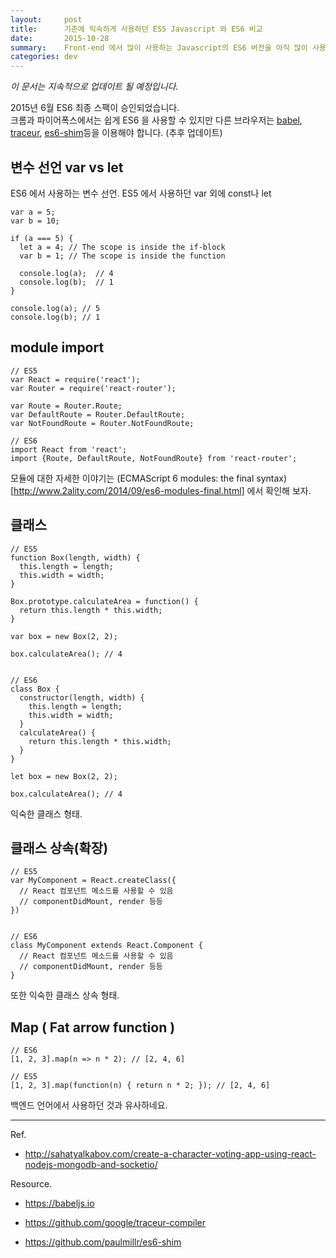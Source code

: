 ```yaml
---
layout:     post
title:      기존에 익숙하게 사용하던 ES5 Javascript 와 ES6 비교 
date:       2015-10-28
summary:    Front-end 에서 많이 사용하는 Javascript의 ES6 버전을 아직 많이 사용하고 있지 않다. 비교를 해보자.
categories: dev
---
```

*이 문서는 지속적으로 업데이트 될 예정입니다.*

2015년 6월 ES6 최종 스팩이 승인되었습니다.  
크롬과 파이어폭스에서는 쉽게 ES6 을 사용할 수 있지만 다른 브라우저는 
[babel][1], [traceur][2], [es6-shim][3]등을 이용해야 합니다. (추후 업데이트)



## 변수 선언 var vs let

ES6 에서 사용하는 변수 선언. ES5 에서 사용하던 var 외에 const나 let 

    var a = 5;
    var b = 10;

    if (a === 5) {
      let a = 4; // The scope is inside the if-block
      var b = 1; // The scope is inside the function

      console.log(a);  // 4
      console.log(b);  // 1
    }

    console.log(a); // 5
    console.log(b); // 1

## module import

    // ES5
    var React = require('react');
    var Router = require('react-router');

    var Route = Router.Route;
    var DefaultRoute = Router.DefaultRoute;
    var NotFoundRoute = Router.NotFoundRoute;

    // ES6
    import React from 'react';
    import {Route, DefaultRoute, NotFoundRoute} from 'react-router';
    
모듈에 대한 자세한 이야기는 (ECMAScript 6 modules: the final syntax)[http://www.2ality.com/2014/09/es6-modules-final.html] 
에서 확인해 보자.

## 클래스

    // ES5
    function Box(length, width) {
      this.length = length;
      this.width = width;
    }
    
    Box.prototype.calculateArea = function() {
      return this.length * this.width;
    }
    
    var box = new Box(2, 2);
    
    box.calculateArea(); // 4


    // ES6
    class Box {
      constructor(length, width) {
        this.length = length;
        this.width = width;
      }
      calculateArea() {
        return this.length * this.width;
      }
    }

    let box = new Box(2, 2);
    
    box.calculateArea(); // 4
    
익숙한 클래스 형태.  
  
  
## 클래스 상속(확장)

    // ES5
    var MyComponent = React.createClass({
      // React 컴포넌트 메소드를 사용할 수 있음
      // componentDidMount, render 등등
    })


    // ES6
    class MyComponent extends React.Component {
      // React 컴포넌트 메소드를 사용할 수 있음
      // componentDidMount, render 등등
    }

또한 익숙한 클래스 상속 형태.


## Map ( Fat arrow function )

    // ES6
    [1, 2, 3].map(n => n * 2); // [2, 4, 6]
    
    // ES5
    [1, 2, 3].map(function(n) { return n * 2; }); // [2, 4, 6]

백엔드 언어에서 사용하던 것과 유사하네요.


----
Ref.  
- http://sahatyalkabov.com/create-a-character-voting-app-using-react-nodejs-mongodb-and-socketio/


Resource.
- https://babeljs.io
- https://github.com/google/traceur-compiler
- https://github.com/paulmillr/es6-shim

  [1]: https://babeljs.io
  [2]: https://github.com/google/traceur-compiler
  [3]: https://github.com/paulmillr/es6-shim
